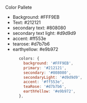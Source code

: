 Color Pallete
- Background: #FFF9EB
- Text: #212121
- secondary text: #808080
- secondary text light: #d9d9d9
- accent: #ff553e
- tearose: #d7b7b6
- earthyellow: #e9b972

```javascript
      colors: {
        background: '#FFF9EB',
        primary: '#212121',
        secondary: '#808080',
        secondaryLight: '#d9d9d9',
        accent: '#ff553e',
        teaRose: '#d7b7b6',
        earthYellow: '#e9b972',
      },
```